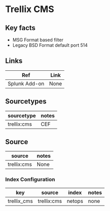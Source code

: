 # Trellix CMS

## Key facts

* MSG Format based filter
* Legacy BSD Format default port 514

## Links

| Ref                                   | Link                                                                             |
|---------------------------------------|----------------------------------------------------------------------------------|
| Splunk Add-on                         | None                                                                             |


## Sourcetypes

| sourcetype                  | notes                                                                                      |
|-----------------------------|--------------------------------------------------------------------------------------------|
| trellix:cms                 | CEF                                                                                        |

## Source

| source               | notes                                                                                             |
|----------------------|---------------------------------------------------------------------------------------------------|
| trellix:cms          | None                                                                                              |

### Index Configuration

| key                | source              | index                  | notes          |
|--------------------|---------------------|------------------------|----------------|
|trellix_cms         | trellix:cms         | netops                 | none           |
